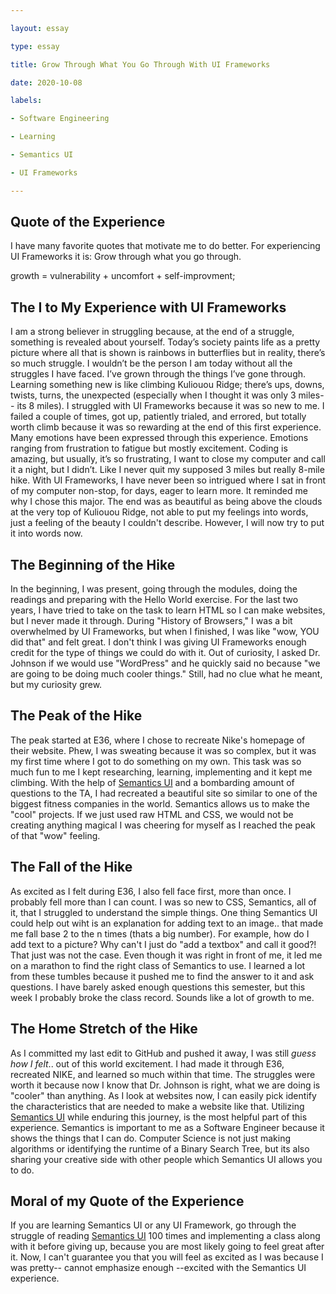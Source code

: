 ```yaml
---

layout: essay

type: essay

title: Grow Through What You Go Through With UI Frameworks

date: 2020-10-08

labels:

- Software Engineering

- Learning

- Semantics UI

- UI Frameworks

---
```

## Quote of the Experience 
I have many favorite quotes that motivate me to do better. For experiencing UI Frameworks it is:
Grow through what you go through.

growth = vulnerability + uncomfort + self-improvment; 

## The I to My Experience with UI Frameworks

I am a strong believer in struggling because, at the end of a struggle, something is revealed about yourself. Today’s society paints life as a pretty picture where all that is shown is rainbows in butterflies but in reality, there’s so much struggle. I wouldn’t be the person I am today without all the struggles I have faced. I’ve grown through the things I’ve gone through. 
Learning something new is like climbing Kuliouou Ridge; there’s ups, downs, twists, turns, the unexpected (especially when I thought it was only 3 miles-- its 8 miles). I struggled with UI Frameworks because it was so new to me. I failed a couple of times, got up, patiently trialed, and errored, but totally worth climb because it was so rewarding at the end of this first experience. Many emotions have been expressed through this experience. Emotions ranging from frustration to fatigue but mostly excitement. Coding is amazing, but usually, it’s so frustrating, I want to close my computer and call it a night, but I didn’t. Like I never quit my supposed 3 miles but really 8-mile hike. With UI Frameworks, I have never been so intrigued where I sat in front of my computer non-stop, for days, eager to learn more. It reminded me why I chose this major. The end was as beautiful as being above the clouds at the very top of Kuliouou Ridge, not able to put my feelings into words, just a feeling of the beauty I couldn't describe.
However, I will now try to put it into words now.

## The Beginning of the Hike
In the beginning, I was present, going through the modules, doing the readings and preparing with the Hello World exercise. For the last two years, I have tried to take on the task to learn HTML so I can make websites, but I never made it through. During "History of Browsers," I was a bit overwhelmed by UI Frameworks, but when I finished, I was like "wow, YOU did that" and felt great. I don't think I was giving UI Frameworks enough credit for the type of things we could do with it. Out of curiosity, I asked Dr. Johnson if we would use "WordPress" and he quickly said no because "we are going to be doing much cooler things." Still, had no clue what he meant, but my curiosity grew.

## The Peak of the Hike
The peak started at E36, where I chose to recreate Nike's homepage of their website. Phew, I was sweating because it was so complex, but it was my first time where I got to do something on my own. This task was so much fun to me I kept researching, learning, implementing and it kept me climbing. With the help of  [Semantics UI](https://semantic-ui.com) and a bombarding amount of questions to the TA, I had recreated a beautiful site so similar to one of the biggest fitness companies in the world. Semantics allows us to make the "cool" projects. If we just used raw HTML and CSS, we would not be creating anything magical I was cheering for myself as I reached the peak of that "wow" feeling. 

## The Fall of the Hike
As excited as I felt during E36, I also fell face first, more than once. I probably fell more than I can count. I was so new to CSS, Semantics, all of it, that I struggled to understand the simple things. One thing Semantics UI could help out wiht is an explanation for adding text to an image.. that made me fall base 2 to the n times (thats a big number). For example, how do I add text to a picture? Why can't I just do "add a textbox" and call it good?! That just was not the case. Even though it was right in front of me, it led me on a marathon to find the right class of Semantics to use. I learned a lot from these tumbles because it pushed me to find the answer to it and ask questions. I have barely asked enough questions this semester, but this week I probably broke the class record. Sounds like a lot of growth to me. 

## The Home Stretch of the Hike 
As I committed my last edit to GitHub and pushed it away, I was still *guess how I felt*.. out of this world excitement. I had made it through E36, recreated NIKE, and learned so much within that time. The struggles were worth it because now I know that Dr. Johnson is right, what we are doing is "cooler" than anything. As I look at websites now, I can easily pick identify the characteristics that are needed to make a website like that. Utilizing [Semantics UI](https://semantic-ui.com) while enduring this journey, is the most helpful part of this experience. Semantics is important to me as a Software Engineer because it shows the things that I can do. Computer Science is not just making algorithms or identifying the runtime of a Binary Search Tree, but its also sharing your creative side with other people which Semantics UI allows you to do. 


## Moral of my Quote of the Experience
If you are learning Semantics UI or any UI Framework, go through the struggle of reading [Semantics UI](https://semantic-ui.com) 100 times and implementing a class along with it before giving up, because you are most likely going to feel great after it. Now, I can't guarantee you that you will feel as excited as I was because I was pretty-- cannot emphasize enough --excited with the Semantics UI experience.
